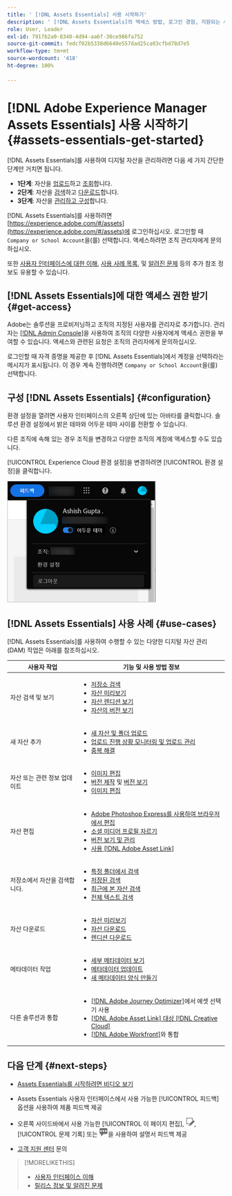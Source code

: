 ```yaml
---
title: ' [!DNL Assets Essentials] 사용 시작하기'
description: ' [!DNL Assets Essentials]의 액세스 방법, 로그인 경험, 지원되는 사용 사례 및 알려진 문제'
role: User, Leader
exl-id: 7917b2a0-8340-4d94-aa6f-30ce986fa752
source-git-commit: fedcf02b5338d6640e557dad25ca03cfbd78d7e5
workflow-type: tm+mt
source-wordcount: '418'
ht-degree: 100%

---
```


# [!DNL Adobe Experience Manager Assets Essentials] 사용 시작하기 {#assets-essentials-get-started}

<!-- TBD: Make links for these steps. -->

[!DNL Assets Essentials]를 사용하여 디지털 자산을 관리하려면 다음 세 가지 간단한 단계만 거치면 됩니다.

* **1단계**: 자산을 [업로드](/help/using/add-delete.md)하고 [조회](/help/using/navigate-view.md)합니다.
* **2단계**: 자산을 [검색](/help/using/search.md)하고 [다운로드](/help/using/manage-organize.md#download)합니다.
* **3단계**: 자산을 [관리하고 구성](/help/using/manage-organize.md)합니다.

[!DNL Assets Essentials]를 사용하려면 [https://experience.adobe.com/#/assets](https://experience.adobe.com/#/assets)에 로그인하십시오. 로그인할 때 `Company or School Account`을(를) 선택합니다. 액세스하려면 조직 관리자에게 문의하십시오.

또한 [사용자 인터페이스에 대한 이해](/help/using/navigate-view.md), [사용 사례 목록](#use-cases), <!-- TBD: [supported file types](/help/using/supported-file-formats.md), --> 및 [알려진 문제](/help/using/release-notes.md#known-issues) 등의 추가 참조 정보도 유용할 수 있습니다.

## [!DNL Assets Essentials]에 대한 액세스 권한 받기 {#get-access}

Adobe는 솔루션을 프로비저닝하고 조직의 지정된 사용자를 관리자로 추가합니다. 관리자는 [[!DNL Admin Console]](https://helpx.adobe.com/kr/enterprise/using/admin-console.html)을 사용하여 조직의 다양한 사용자에게 액세스 권한을 부여할 수 있습니다. 액세스와 관련된 요청은 조직의 관리자에게 문의하십시오.

로그인할 때 자격 증명을 제공한 후 [!DNL Assets Essentials]에서 계정을 선택하라는 메시지가 표시됩니다. 이 경우 계속 진행하려면 `Company or School Account`을(를) 선택합니다.

## 구성 [!DNL Assets Essentials] {#configuration}

환경 설정을 열려면 사용자 인터페이스의 오른쪽 상단에 있는 아바타를 클릭합니다. 솔루션 환경 설정에서 밝은 테마와 어두운 테마 사이를 전환할 수 있습니다.

다른 조직에 속해 있는 경우 조직을 변경하고 다양한 조직의 계정에 액세스할 수도 있습니다.

[!UICONTROL Experience Cloud 환경 설정]을 변경하려면 [!UICONTROL 환경 설정]을 클릭합니다.

![어두운 테마 및 밝은 테마 전환 환경 설정](assets/theme-change.png)

## [!DNL Assets Essentials] 사용 사례 {#use-cases}

[!DNL Assets Essentials]를 사용하여 수행할 수 있는 다양한 디지털 자산 관리(DAM) 작업은 아래를 참조하십시오.

| 사용자 작업 | 기능 및 사용 방법 정보 |
|-----|------|
| 자산 검색 및 보기 | <ul> <li>[저장소 검색](/help/using/navigate-view.md#view-assets-and-details) </li> <li> [자산 미리보기](/help/using/navigate-view.md#preview-assets) <li> [자산 렌디션 보기](/help/using/add-delete.md#renditions) </li> <li>[자산의 버전 보기](/help/using/manage-organize.md#view-versions)</li></ul> |
| 새 자산 추가 | <ul> <li>[새 자산 및 폴더 업로드](/help/using/add-delete.md#add-assets)</li> <li>[업로드 진행 상황 모니터링 및 업로드 관리](/help/using/add-delete.md#upload-progress)</li> <li>[중복 해결](/help/using/add-delete.md#resolve-upload-fails)</li> </ul> |
| 자산 또는 관련 정보 업데이트 | <ul> <li>[이미지 편집](/help/using/edit-images.md)</li> <li>[버전 제작](/help/using/manage-organize.md#create-versions) 및 [버전 보기](/help/using/manage-organize.md#view-versions)</li> <li>[이미지 편집](/help/using/edit-images.md)</li> </ul> |
| 자산 편집 | <ul> <li>[Adobe Photoshop Express를 사용하여 브라우저에서 편집](/help/using/edit-images.md)</li> <li>[소셜 미디어 프로필 자르기](/help/using/edit-images.md#crop-straighten-images)</li> <li>[버전 보기 및 관리](/help/using/manage-organize.md#view-versions)</li> <li>[사용 [!DNL Adobe Asset Link]](/help/using/integration.md#integrations)</ul></ul> |
| 저장소에서 자산을 검색합니다. | <ul> <li>[특정 폴더에서 검색](/help/using/search.md#refine-search-results)</li> <li>[저장된 검색](/help/using/search.md#saved-search)</li> <li>[최근에 본 자산 검색](/help/using/search.md)</li> <li>[전체 텍스트 검색](/help/using/search.md) |
| 자산 다운로드 | <ul> <li> [자산 미리보기](/help/using/navigate-view.md#preview-assets) </li> <li> [자산 다운로드](/help/using/manage-organize.md#download) <li> [렌디션 다운로드](/help/using/add-delete.md#renditions) </li></ul> |
| 메타데이터 작업 | <ul> <li>[세부 메타데이터 보기](/help/using/metadata.md) </li> <li> [메타데이터 업데이트](/help/using/metadata.md#update-metadata)</li> <li> [새 메타데이터 양식 만들기](/help/using/metadata.md#metadata-forms) </li> </ul> |
| 다른 솔루션과 통합 | <ul> <li>[ [!DNL Adobe Journey Optimizer]](/help/using/integration.md)에서 에셋 선택기 사용</li> <li>[[!DNL Adobe Asset Link] 대상 [!DNL Creative Cloud]](/help/using/integration.md)</li> <li>[ [!DNL Adobe Workfront]](/help/using/integration.md)와 통합</li> </ul> |

## 다음 단계 {#next-steps}

* [Assets Essentials를 시작하려면 비디오 보기](https://experienceleague.adobe.com/docs/experience-manager-learn/assets-essentials/getting-started.html?lang=ko)

* Assets Essentials 사용자 인터페이스에서 사용 가능한 [!UICONTROL 피드백] 옵션을 사용하여 제품 피드백 제공

* 오른쪽 사이드바에서 사용 가능한 [!UICONTROL 이 페이지 편집], ![페이지 편집](assets/do-not-localize/edit-page.png), [!UICONTROL 문제 기록] 또는 ![GitHub 문제 생성](assets/do-not-localize/github-issue.png)을 사용하여 설명서 피드백 제공

* [고객 지원 센터](https://experienceleague.adobe.com/ko?support-solution=General#support) 문의


<!--TBD: Merge the below rows in the table when the use cases are documented/available.

| How do I delete assets? | <ul> <li>[Delete assets](/help/using/manage-organize.md)</li> <li>Recover deleted assets</li> <li>Permanently delete assets</li> </ul> |
| How do I share assets or find shared assets? | <ul> <li>Shared by me</li> <li>Shared with me</li> <li>Share for comments and review</li> <li>Unshare assets</li> </ul> |
| How do I collaborate with others and get my assets reviewed | <ul> <li>Share for review</li> <li>Provide comments. Resolve and filter comments</li> <li>Annotations on images</li> <li>Assign tasks to specific users and prioritize</li> </ul> |

-->

<!-- 

## ![feedback icon](assets/do-not-localize/feedback-icon.png) Provide product feedback {#provide-feedback}

Adobe welcomes feedback about the solution. To provide feedback without even switching your working application, use the [!UICONTROL Feedback] option in the user interface. It also lets you attach files such as screenshots or video recording of an issue.

  ![feedback option in the interface](assets/feedback-panel.png)

To provide feedback for documentation, click [!UICONTROL Edit this page] ![edit the page](assets/do-not-localize/edit-page.png) or [!UICONTROL Log an issue] ![create a GitHub issue](assets/do-not-localize/github-issue.png) from the right sidebar. You can do one of the following: 

* Make the content updates and submit a GitHub pull request.
* Create an issue or ticket in GitHub. Retain the automatically populated article name when creating an issue.

-->

>[!MORELIKETHIS]
>
>* [사용자 인터페이스 이해](/help/using/navigate-view.md)
>* [릴리스 정보 및 알려진 문제](/help/using/release-notes.md)

<!-- TBD: 
>* [Supported file types](/help/using/supported-file-formats.md).
-->
